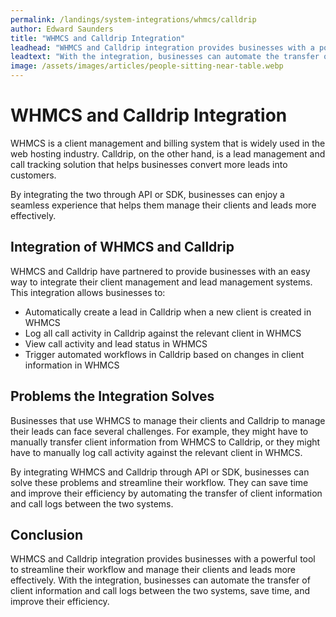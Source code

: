 ```yaml
---
permalink: /landings/system-integrations/whmcs/calldrip
author: Edward Saunders
title: "WHMCS and Calldrip Integration"
leadhead: "WHMCS and Calldrip integration provides businesses with a powerful tool to streamline their workflow and manage their clients and leads more effectively"
leadtext: "With the integration, businesses can automate the transfer of client information and call logs between the two systems, save time, and improve their efficiency."
image: /assets/images/articles/people-sitting-near-table.webp
---
```

<div class="arttext">	<h1>WHMCS and Calldrip Integration</h1>
	<p>WHMCS is a client management and billing system that is widely used in the web hosting industry. Calldrip, on the other hand, is a lead management and call tracking solution that helps businesses convert more leads into customers.</p>
	<p>By integrating the two through API or SDK, businesses can enjoy a seamless experience that helps them manage their clients and leads more effectively.</p>
	<h2>Integration of WHMCS and Calldrip</h2>
	<p>WHMCS and Calldrip have partnered to provide businesses with an easy way to integrate their client management and lead management systems. This integration allows businesses to:</p>
	<ul>
		<li>Automatically create a lead in Calldrip when a new client is created in WHMCS</li>
		<li>Log all call activity in Calldrip against the relevant client in WHMCS</li>
		<li>View call activity and lead status in WHMCS</li>
		<li>Trigger automated workflows in Calldrip based on changes in client information in WHMCS</li>
	</ul>
	<h2>Problems the Integration Solves</h2>
	<p>Businesses that use WHMCS to manage their clients and Calldrip to manage their leads can face several challenges. For example, they might have to manually transfer client information from WHMCS to Calldrip, or they might have to manually log call activity against the relevant client in WHMCS.</p>
	<p>By integrating WHMCS and Calldrip through API or SDK, businesses can solve these problems and streamline their workflow. They can save time and improve their efficiency by automating the transfer of client information and call logs between the two systems.</p>
	<h2>Conclusion</h2>
	<p>WHMCS and Calldrip integration provides businesses with a powerful tool to streamline their workflow and manage their clients and leads more effectively. With the integration, businesses can automate the transfer of client information and call logs between the two systems, save time, and improve their efficiency.</p>
</div>